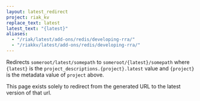 ```yaml
---
layout: latest_redirect
project: riak_kv
replace_text: latest
latest_text: "{latest}"
aliases:
  - "/riak/latest/add-ons/redis/developing-rra/"
  - "/riakkv/latest/add-ons/redis/developing-rra/"
---
```


Redirects `someroot/latest/somepath` to `someroot/{latest}/somepath` 
where `{latest}` is the `project_descriptions.{project}.latest` value
and `{project}` is the metadata value of `project` above.

This page exists solely to redirect from the generated URL to the latest version of
that url.


